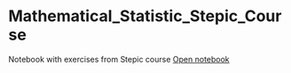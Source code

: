 # Mathematical_Statistic_Stepic_Course
Notebook with exercises from Stepic course 
[Open notebook](https://nbviewer.jupyter.org/github/shanberochka/Mathematical_Statistic_Stepic_Course/blob/main/Stepic_MS.ipynb)
